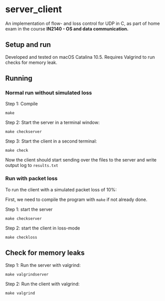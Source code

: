 # server_client

An implementation of flow- and loss control for UDP in C, as part of home exam in the course **IN2140 - OS and data communication.** 

## Setup and run
Developed and tested on macOS Catalina 10.5. Requires Valgrind to run checks for memory leak. 

## Running

### Normal run without simulated loss
Step 1: Compile
```
make
```

Step 2: Start the server in a terminal window:
```
make checkserver
```

Step 3: Start the client in a second terminal:
```
make check
```

Now the client should start sending over the files to the server and write output log to ```results.txt```

### Run with packet loss
To run the client with a simulated packet loss of 10%:

First, we need to compile the program with ```make``` if not already done. 

Step 1: start the server
```
make checkserver
```

Step 2: start the client in loss-mode
```
make checkloss
```

## Check for memory leaks
Step 1: Run the server with valgrind:
```
make valgrindserver
```

Step 2: Run the client with valgrind:
```
make valgrind
```
